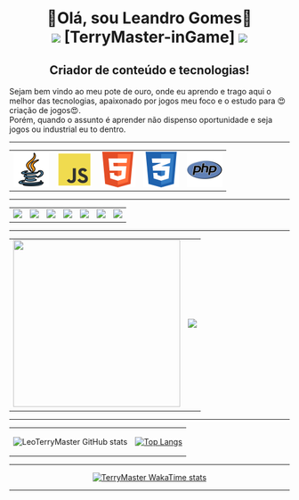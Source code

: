 <html>
<body>
  <h1 align="center">👋Olá, sou Leandro Gomes👋
  <br>
  <tbody align="center">
  <tr>
  <td>
  <img src="https://media2.giphy.com/media/urfh9LOBcKg4vgmkCi/giphy.webp" width="80">
  </td>
  <td>
   [TerryMaster-inGame]
  </td>
  <td>
   <img src="https://media1.giphy.com/media/Y4dj3NVmgcUWCzSmoq/giphy.webp" width="80">
  </td>
  </tr>
  </tbody>
  </h1>
  <h2 align="center">Criador de conteúdo e tecnologias!</h2>

  <p>    Sejam bem vindo ao meu pote de ouro, onde eu aprendo e trago aqui o melhor das tecnologias, apaixonado por jogos meu foco e o estudo para 😍criação de jogos😍. <br>
         Porém, quando o assunto é aprender não dispenso oportunidade e seja jogos ou industrial eu to dentro.
  </p>
<hr>
<table border="0">
<tr>
<td><img src="img/java.png" width="64" height="64"></td>
<td><img src="img/js.png" width="64" height="64"></td>
<td><img src="img/html.png" width="64" height="64"></td>
<td><img src="img/css.png" width="64" height="64"></td>
<td><img src="img/php.png" width="64" height="64"></td>
</tr>
</table>
<hr>

<table border="0">
<tr>
<td><a href="https://mult-verso.com" target="_blank"><img src="https://img.shields.io/badge/website-000000?style=for-the-badge&logo=About.me&logoColor=white"></a>
</td>
<td><a href="https://www.youtube.com/@L2MultVerso" target="_blank"><img src="https://img.shields.io/badge/YouTube-FF0000?style=for-the-badge&logo=youtube&logoColor=white"></a>
</td>
<td><a href="https://www.facebook.com/profile.php?id=100094957390851" target="_blank"><img src="https://img.shields.io/badge/Facebook-1877F2?style=for-the-badge&logo=facebook&logoColor=white"></a>
</td>
<td><a href="https://www.linkedin.com/in/leandro-gomes-santos-81694919b/" target="_blank"><img src="https://img.shields.io/badge/LinkedIn-0077B5?style=for-the-badge&logo=linkedin&logoColor=white"></a>
</td>
</td>
<td><a href="https://chat.whatsapp.com/J85Vz2Fi8stGoTWSLIMPdk" target="_blank"><img src="https://img.shields.io/badge/WhatsApp-25D366?style=for-the-badge&logo=whatsapp&logoColor=white"></a>
</td>
<td><a href="https://www.instagram.com/terrygomess/" target="_blank"><img src="https://img.shields.io/badge/Instagram-E4405F?style=for-the-badge&logo=instagram&logoColor=white"></a>
</td>
<td><a href="https://discord.gg/EN8mJBcu" target="_blank"><img src="https://img.shields.io/badge/Discord-7289DA?style=for-the-badge&logo=discord&logoColor=white"></a>
</td>
</tr>
</table>
<hr>
<div align="center">

<table border="0">
<tr>
<td>
<img src="https://media1.giphy.com/media/v1.Y2lkPTc5MGI3NjExMmFyd3BibWdvNDl4YWQ3d3R4c2FjdW5zc2dlY3FtcHc0dHp6OWx6MyZlcD12MV9pbnRlcm5hbF9naWZfYnlfaWQmY3Q9Zw/JIX9t2j0ZTN9S/giphy.webp" width="300" height="300">
</td>
<td>
<img src="https://media4.giphy.com/media/v1.Y2lkPTc5MGI3NjExMnAzaHJmdXU0NDA1dmRna2VuZ2ppa2hzY3NmcXY3MHJsMGRieDJ5NCZlcD12MV9pbnRlcm5hbF9naWZfYnlfaWQmY3Q9cw/5nkz98HmeYKfyCQsdY/giphy.webp" width="300">
</td>
</tr>
</table>

</div>

<div border="0" align="center">

<hr>
<table>
<tr>
<td>

![LeoTerryMaster  GitHub stats](https://github-readme-stats.vercel.app/api?username=LeoTerryMaster&include_all_commits=true&show_icons=true&theme=radical&show=reviews,discussions_started,discussions_answered,prs_merged,prs_merged_percentage)
</td>
<td>

[![Top Langs](https://github-readme-stats.vercel.app/api/top-langs/?username=LeoTerryMaster&layout=donut-vertical)](https://github.com/LeoTerryMaster/github-readme-stats)
</td>
</tr>
</table>
<hr>

  [![TerryMaster WakaTime stats](https://github-readme-stats.vercel.app/api/wakatime?username=TerryMaster)](https://github.com/LeoTerryMaster/github-readme-stats)
<hr>
</div>

</body>
</html>











